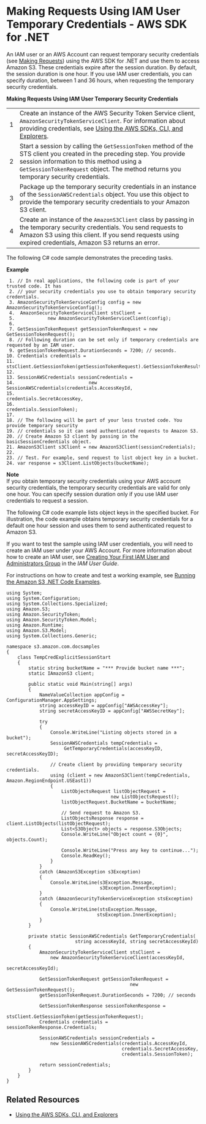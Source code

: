 # Making Requests Using IAM User Temporary Credentials \- AWS SDK for \.NET<a name="AuthUsingTempSessionTokenDotNet"></a>

An IAM user or an AWS Account can request temporary security credentials \(see [Making Requests](MakingRequests.md)\) using the AWS SDK for \.NET and use them to access Amazon S3\. These credentials expire after the session duration\. By default, the session duration is one hour\. If you use IAM user credentials, you can specify duration, between 1 and 36 hours, when requesting the temporary security credentials\. 


**Making Requests Using IAM User Temporary Security Credentials**  

|  |  | 
| --- |--- |
|  1  |  Create an instance of the AWS Security Token Service client, `AmazonSecurityTokenServiceClient`\. For information about providing credentials, see [Using the AWS SDKs, CLI, and Explorers](UsingAWSSDK.md)\.  | 
|  2  |  Start a session by calling the `GetSessionToken` method of the STS client you created in the preceding step\. You provide session information to this method using a `GetSessionTokenRequest` object\. The method returns you temporary security credentials\.  | 
|  3  |  Package up the temporary security credentials in an instance of the `SessionAWSCredentials` object\. You use this object to provide the temporary security credentials to your Amazon S3 client\.  | 
|  4  |  Create an instance of the `AmazonS3Client` class by passing in the temporary security credentials\.  You send requests to Amazon S3 using this client\. If you send requests using expired credentials, Amazon S3 returns an error\.   | 

The following C\# code sample demonstrates the preceding tasks\.

**Example**  

```
 1. // In real applications, the following code is part of your trusted code. It has 
 2. // your security credentials you use to obtain temporary security credentials.
 3. AmazonSecurityTokenServiceConfig config = new AmazonSecurityTokenServiceConfig();
 4.  AmazonSecurityTokenServiceClient stsClient = 
 5.            new AmazonSecurityTokenServiceClient(config);
 6. 
 7. GetSessionTokenRequest getSessionTokenRequest = new GetSessionTokenRequest();
 8. // Following duration can be set only if temporary credentials are requested by an IAM user.
 9. getSessionTokenRequest.DurationSeconds = 7200; // seconds.
10. Credentials credentials = 
11.      stsClient.GetSessionToken(getSessionTokenRequest).GetSessionTokenResult.Credentials;
12. 
13. SessionAWSCredentials sessionCredentials = 
14.                           new SessionAWSCredentials(credentials.AccessKeyId,
15.                                                     credentials.SecretAccessKey,
16.                                                     credentials.SessionToken);
17. 
18. // The following will be part of your less trusted code. You provide temporary security
19. // credentials so it can send authenticated requests to Amazon S3. 
20. // Create Amazon S3 client by passing in the basicSessionCredentials object.
21. AmazonS3Client s3Client = new AmazonS3Client(sessionCredentials); 
22. 
23. // Test. For example, send request to list object key in a bucket.
24. var response = s3Client.ListObjects(bucketName);
```

**Note**  
If you obtain temporary security credentials using your AWS account security credentials, the temporary security credentials are valid for only one hour\. You can specify session duration only if you use IAM user credentials to request a session\.

The following C\# code example lists object keys in the specified bucket\. For illustration, the code example obtains temporary security credentials for a default one hour session and uses them to send authenticated request to Amazon S3\. 

If you want to test the sample using IAM user credentials, you will need to create an IAM user under your AWS Account\. For more information about how to create an IAM user, see [Creating Your First IAM User and Administrators Group](http://docs.aws.amazon.com/IAM/latest/UserGuide/getting-started_create-admin-group.html) in the *IAM User Guide*\. 

 For instructions on how to create and test a working example, see [Running the Amazon S3 \.NET Code Examples](UsingTheMPDotNetAPI.md#TestingDotNetApiSamples)\. 

```
using System;
using System.Configuration;
using System.Collections.Specialized;
using Amazon.S3;
using Amazon.SecurityToken;
using Amazon.SecurityToken.Model;
using Amazon.Runtime;
using Amazon.S3.Model;
using System.Collections.Generic;

namespace s3.amazon.com.docsamples
{
    class TempCredExplicitSessionStart
    {
        static string bucketName = "*** Provide bucket name ***"; 
        static IAmazonS3 client;

        public static void Main(string[] args)
        {
            NameValueCollection appConfig = ConfigurationManager.AppSettings;
            string accessKeyID = appConfig["AWSAccessKey"];
            string secretAccessKeyID = appConfig["AWSSecretKey"];

            try
            {
                Console.WriteLine("Listing objects stored in a bucket");
                SessionAWSCredentials tempCredentials =
                     GetTemporaryCredentials(accessKeyID, secretAccessKeyID);

                // Create client by providing temporary security credentials.
                using (client = new AmazonS3Client(tempCredentials, Amazon.RegionEndpoint.USEast1))
                {  
                    ListObjectsRequest listObjectRequest =
                                      new ListObjectsRequest();
                    listObjectRequest.BucketName = bucketName;

                    // Send request to Amazon S3.
                    ListObjectsResponse response = client.ListObjects(listObjectRequest);
                    List<S3Object> objects = response.S3Objects;
                    Console.WriteLine("Object count = {0}", objects.Count);

                    Console.WriteLine("Press any key to continue...");
                    Console.ReadKey();
                } 
            }
            catch (AmazonS3Exception s3Exception)
            {
                Console.WriteLine(s3Exception.Message,
                                  s3Exception.InnerException);
            }
            catch (AmazonSecurityTokenServiceException stsException)
            {
                Console.WriteLine(stsException.Message,
                                 stsException.InnerException);
            }
        }

        private static SessionAWSCredentials GetTemporaryCredentials(
                         string accessKeyId, string secretAccessKeyId)
        {
            AmazonSecurityTokenServiceClient stsClient =
                new AmazonSecurityTokenServiceClient(accessKeyId,
                                                     secretAccessKeyId); 

            GetSessionTokenRequest getSessionTokenRequest = 
                                             new GetSessionTokenRequest();
            getSessionTokenRequest.DurationSeconds = 7200; // seconds

            GetSessionTokenResponse sessionTokenResponse = 
                          stsClient.GetSessionToken(getSessionTokenRequest);
            Credentials credentials = sessionTokenResponse.Credentials;

            SessionAWSCredentials sessionCredentials = 
                new SessionAWSCredentials(credentials.AccessKeyId,
                                          credentials.SecretAccessKey,
                                          credentials.SessionToken);

            return sessionCredentials;
        }
    }
}
```

## Related Resources<a name="RelatedResources009"></a>

+ [Using the AWS SDKs, CLI, and Explorers](UsingAWSSDK.md)